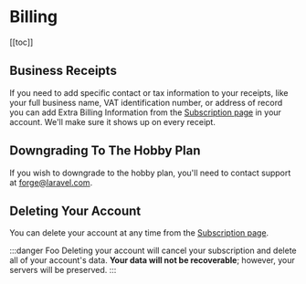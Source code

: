 # Billing

[[toc]]

## Business Receipts

If you need to add specific contact or tax information to your receipts, like your full business name, VAT identification number, or address of record you can add Extra Billing Information from the [Subscription page](https://forge.laravel.com/user/profile#/subscription) in your account. We'll make sure it shows up on every receipt.

## Downgrading To The Hobby Plan

If you wish to downgrade to the hobby plan, you'll need to contact support at [forge@laravel.com](mailto:forge@laravel.com).

## Deleting Your Account

You can delete your account at any time from the [Subscription page](https://forge.laravel.com/user/profile#/subscription).

:::danger Foo
Deleting your account will cancel your subscription and delete all of your account's data. **Your data will not be recoverable**; however, your servers will be preserved.
:::
